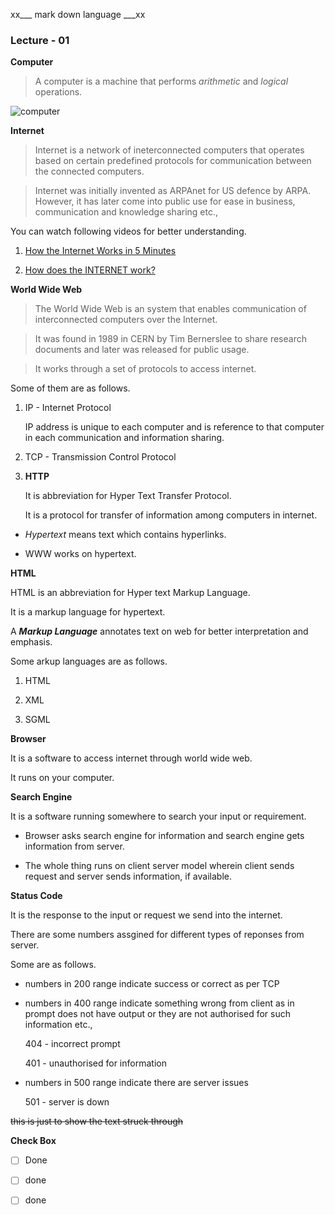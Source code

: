 xx___ mark down language   ___xx


### Lecture - 01


**Computer**


> A computer is a machine that performs *arithmetic* and *logical* operations.

![computer](https://imgs.search.brave.com/bQZhzlTq1TypQo0VqEYX6ZE_pZFxkhAd65ecl65UxBs/rs:fit:500:0:0/g:ce/aHR0cHM6Ly9pLnBp/bmltZy5jb20vb3Jp/Z2luYWxzLzJlLzhm/LzY3LzJlOGY2N2Jh/MDM3OWExNDM1ODcx/OTM0Mzk3MmM1NGUy/LmpwZw "computer")


**Internet**

> Internet is a network of ineterconnected computers that operates based on certain predefined protocols for communication between the connected computers.

> Internet was initially invented as ARPAnet for US defence by ARPA. However, it has later come into public use for ease in business, communication and knowledge sharing etc.,


You can watch following videos for better understanding.

1. [How the Internet Works in 5 Minutes](https://www.youtube.com/watch?v=7_LPdttKXPc)

2. [How does the INTERNET work?](https://www.youtube.com/watch?v=x3c1ih2NJEg)


**World Wide Web**

> The World Wide Web is an system that enables communication of interconnected computers over the Internet.

> It was found in 1989 in CERN by Tim Bernerslee to share research documents and later was released for public usage.

> It works through a set of protocols to access internet.

Some of them are as follows.

1. IP - Internet Protocol

	IP address is unique to each computer and is reference to that computer in each communication and information sharing.

2. TCP - Transmission Control Protocol


3. **HTTP**

	It is abbreviation for Hyper Text Transfer Protocol.

	It is a protocol for transfer of information among computers in internet.



- *Hypertext* means text which contains hyperlinks.

- WWW works on hypertext.


**HTML**

HTML is an abbreviation for Hyper text Markup Language.

It is a markup language for hypertext.

A ***Markup Language*** annotates text on web for better interpretation and emphasis.

Some arkup languages are as follows.

1. HTML

2. XML

3. SGML



**Browser**

It is a software to access internet through world wide web.

It runs on your computer.



**Search Engine**

It is a software running somewhere to search your input or requirement.



- Browser asks search engine for information and search engine gets information from server.


- The whole thing runs on client server model wherein client sends request and server sends information, if available.


**Status Code**

It is the response to the input or request we send into the internet.

There are some numbers assgined for different types of reponses from server.

Some are as follows.

- numbers in 200 range indicate success or correct as per TCP

- numbers in 400 range indicate something wrong from client as in prompt does not have output or they are not authorised for such information etc.,

	404 - incorrect prompt

	401 - unauthorised for information

- numbers in 500 range indicate there are server issues

	501 - server is down


~~this is just to show the text struck through~~

**Check Box**

- [ ] Done
- [ ] done
- [ ] done


